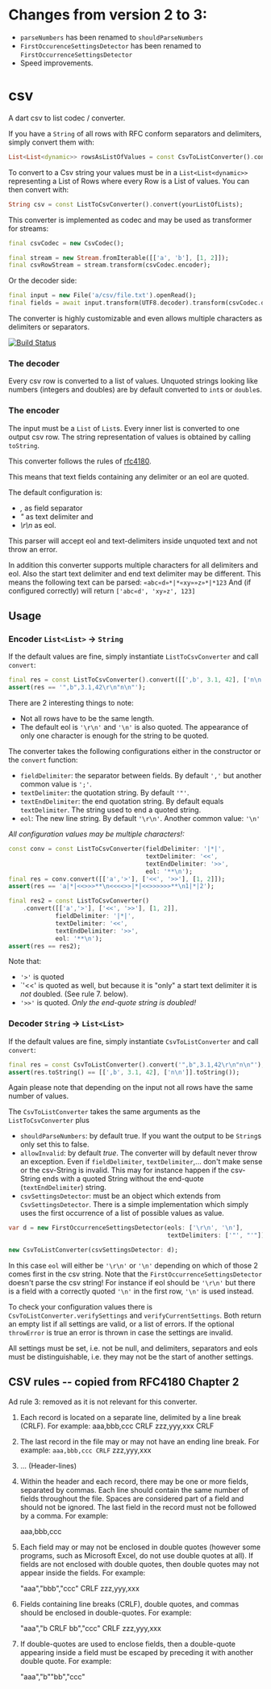 # Changes from version 2 to 3:

* `parseNumbers` has been renamed to `shouldParseNumbers`
* `FirstOccurenceSettingsDetector` has been renamed to `FirstOccurrenceSettingsDetector`
* Speed improvements.

# csv

A dart csv to list codec / converter.

If you have a `String` of all rows with RFC conform separators and delimiters, simply convert them with:
```dart
List<List<dynamic>> rowsAsListOfValues = const CsvToListConverter().convert(yourString);
```

To convert to a Csv string your values must be in a `List<List<dynamic>>` representing a List of Rows where every Row
is a List of values.  You can then convert with:
```dart
String csv = const ListToCsvConverter().convert(yourListOfLists);
```

This converter is implemented as codec and may be used as transformer for streams:

```dart
final csvCodec = new CsvCodec();

final stream = new Stream.fromIterable([['a', 'b'], [1, 2]]);
final csvRowStream = stream.transform(csvCodec.encoder);
```

Or the decoder side:

```dart
final input = new File('a/csv/file.txt').openRead();
final fields = await input.transform(UTF8.decoder).transform(csvCodec.decoder).toList();
```

The converter is highly customizable and even allows multiple characters as delimiters or separators.

    
[![Build Status](https://drone.io/github.com/close2/csv/status.png)](https://drone.io/github.com/close2/csv/latest)

### The decoder

Every csv row is converted to a list of values.  Unquoted strings looking like
numbers (integers and doubles) are by default converted to `int`s or `double`s.

### The encoder

The input must be a `List` of `List`s.  Every inner list is converted to one
output csv row.  The string representation of values is obtained by calling
`toString`.

This converter follows the rules of
[rfc4180](http://tools.ietf.org/html/rfc4180).

This means that text fields containing any delimiter or an eol are quoted.

The default configuration is:

* _,_ as field separator
* _"_ as text delimiter and
* _\r\n_ as eol.

This parser will accept eol and text-delimiters inside unquoted text and
not throw an error.

In addition this converter supports multiple characters for all delimiters
and eol.  Also the start text delimiter and end text delimiter may be
different.  This means the following text can be parsed:
`«abc«d»*|*«xy»»z»*|*123`
And (if configured correctly) will return `['abc«d', 'xy»z', 123]`


## Usage

### Encoder `List<List>` → `String`

If the default values are fine, simply instantiate `ListToCsvConverter` and
call `convert`:

```dart
final res = const ListToCsvConverter().convert([[',b', 3.1, 42], ['n\n']]);
assert(res == '",b",3.1,42\r\n"n\n"');
```

There are 2 interesting things to note:

* Not all rows have to be the same length.
* The default eol is `'\r\n'` and `'\n'` is also quoted.  The appearance of only
 one character is enough for the string to be quoted.

The converter takes the following configurations either in the constructor or
the `convert` function:

* `fieldDelimiter`: the separator between fields.  By default `','` but another
 common value is `';'`.
* `textDelimiter`: the quotation string.  By default `'"'`.
* `textEndDelimiter`: the end quotation string.  By default equals
 `textDelimiter`.  The string used to end a quoted string.
* `eol`: The new line string.  By default `'\r\n'`.  Another common value: `'\n'`

*All configuration values may be multiple characters!:*

```dart
const conv = const ListToCsvConverter(fieldDelimiter: '|*|',
                                      textDelimiter: '<<',
                                      textEndDelimiter: '>>',
                                      eol: '**\n');
final res = conv.convert([['a','>'], ['<<', '>>'], [1, 2]]);
assert(res == 'a|*|<<>>>**\n<<<<>>|*|<<>>>>>>**\n1|*|2');

final res2 = const ListToCsvConverter()
    .convert([['a','>'], ['<<', '>>'], [1, 2]],
             fieldDelimiter: '|*|',
             textDelimiter: '<<',
             textEndDelimiter: '>>',
             eol: '**\n');
assert(res == res2);
```

Note that:

* `'>'` is quoted
* `'<<' is quoted as well, but because it is "only" a start text delimiter
 it is *not* doubled. (See rule 7. below).
* `'>>'` is quoted.  *Only the end-quote string is doubled!*


### Decoder `String` → `List<List>`

If the default values are fine, simply instantiate `CsvToListConverter` and
call `convert`:

```dart
final res = const CsvToListConverter().convert('",b",3.1,42\r\n"n\n"');
assert(res.toString() == [[',b', 3.1, 42], ['n\n']].toString());
```

Again please note that depending on the input not all rows have the same number
of values.

The `CsvToListConverter` takes the same arguments as the `ListToCsvConverter`
plus

* `shouldParseNumbers`: by default true.  If you want the output to be `String`s only
 set this to false.
* `allowInvalid`: by default *true*.  The converter will by default never throw
 an exception.  Even if `fieldDelimiter`, `textDelimiter`,... don't make sense
 or the csv-String is invalid.  This may for instance happen if the csv-String
 ends with a quoted String without the end-quote (`textEndDelimiter`) string.
* `csvSettingsDetector`: must be an object which extends from
 `CsvSettingsDetector`.  There is a simple implementation which simply uses the
 first occurrence of a list of possible values as value.
 
 ```dart
 var d = new FirstOccurrenceSettingsDetector(eols: ['\r\n', '\n'],
                                             textDelimiters: ['"', "'"]);

 new CsvToListConverter(csvSettingsDetector: d);
 ```
    
In this case `eol` will either be `'\r\n'` or `'\n'` depending on which of
those 2 comes first in the csv string.  Note that the
`FirstOccurrenceSettingsDetector` doesn't parse the csv string!  For instance
if eol should be `'\r\n'` but there is a field with a correctly quoted `'\n'`
in the first row, `'\n'` is used instead.
    

To check your configuration values there is `CsvToListConverter.verifySettings`
and `verifyCurrentSettings`.  Both return an empty list if all settings are valid,
or a list of errors.  If the optional `throwError` is true an error is thrown in
case the settings are invalid.

All settings must be set, i.e. not be null, and delimiters, separators and eols must
be distinguishable, i.e. they may not be the start of another settings.


## CSV rules -- copied from RFC4180 Chapter 2

Ad rule 3: removed as it is not relevant for this converter.

1. Each record is located on a separate line, delimited by a line break
   (CRLF).  For example:
    aaa,bbb,ccc CRLF
    zzz,yyy,xxx CRLF

2. The last record in the file may or may not have an ending line break.
   For example:
    `aaa,bbb,ccc CRLF`
    zzz,yyy,xxx

3. ... (Header-lines)

4. Within the header and each record, there may be one or more fields,
   separated by commas.  Each line should contain the same number of
   fields throughout the file.  Spaces are considered part of a field and
   should not be ignored.  The last field in the record must not be
   followed by a comma.  For example:

    aaa,bbb,ccc

5. Each field may or may not be enclosed in double quotes (however some
   programs, such as Microsoft Excel, do not use double quotes at all).
   If fields are not enclosed with double quotes, then double quotes may
   not appear inside the fields.  For example:

    "aaa","bbb","ccc" CRLF
    zzz,yyy,xxx

6. Fields containing line breaks (CRLF), double quotes, and commas should
   be enclosed in double-quotes.  For example:

    "aaa","b CRLF
    bb","ccc" CRLF
    zzz,yyy,xxx

7. If double-quotes are used to enclose fields, then a double-quote
   appearing inside a field must be escaped by preceding it with another
   double quote.  For example:

    "aaa","b""bb","ccc"



